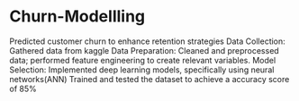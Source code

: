 # Churn-Modellling
 Predicted customer churn to enhance retention strategies
 Data Collection: Gathered data from kaggle
Data Preparation: Cleaned and preprocessed data; performed feature engineering to create relevant variables.
Model Selection: Implemented deep learning models, specifically using neural networks(ANN)
Trained and tested the dataset to achieve a accuracy score of 85%
